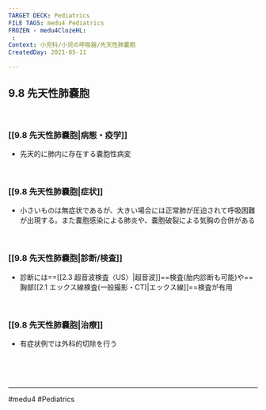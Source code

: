 ```yaml
---
TARGET DECK: Pediatrics
FILE TAGS: medu4 Pediatrics
FROZEN - medu4ClozeHL:
 : 
Context: 小児科/小児の呼吸器/先天性肺嚢胞
CreatedDay: 2021-05-11

---
```


## 9.8 先天性肺嚢胞

<br>

### [[9.8 先天性肺嚢胞|病態・疫学]]
* 先天的に肺内に存在する嚢胞性病変

<br>

### [[9.8 先天性肺嚢胞|症状]]
* 小さいものは無症状であるが、大きい場合には正常肺が圧迫されて呼吸困難が出現する。また嚢胞感染による肺炎や、嚢胞破裂による気胸の合併がある

<br>

### [[9.8 先天性肺嚢胞|診断/検査]]
* 診断には==[[2.3 超音波検査〈US〉|超音波]]==検査(胎内診断も可能)や==胸部[[2.1 エックス線検査(一般撮影・CT)|エックス線]]==検査が有用
<!--ID: 1620738659077-->


<br>

### [[9.8 先天性肺嚢胞|治療]]
* 有症状例では外科的切除を行う

<br><br><br>

---
#medu4 #Pediatrics

